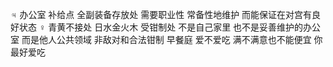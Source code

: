 ♃ 办公室 补给点 全副装备存放处
需要职业性 常备性地维护 而能保证在对宫有良好状态
♀ 青黄不接处 日水金火木 受钳制处
不是自己家里 也不是妥善维护的办公室 而是他人公共领域
非敌对和合法钳制
早餐庭 爱不爱吃 满不满意也不能便宜 你最好爱吃

